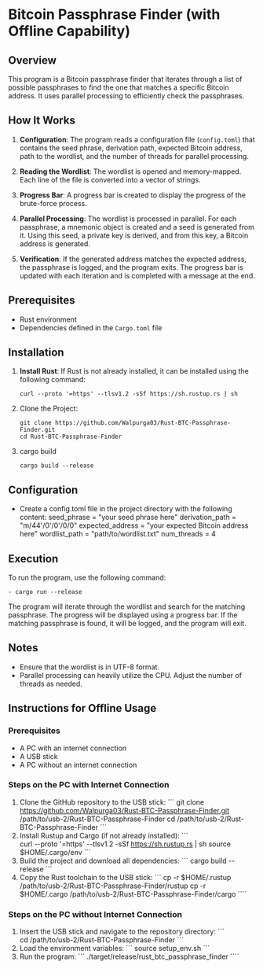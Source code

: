 # Bitcoin Passphrase Finder (with Offline Capability)

## Overview
This program is a Bitcoin passphrase finder that iterates through a list of possible passphrases to find the one that matches a specific Bitcoin address. It uses parallel processing to efficiently check the passphrases.

## How It Works
1. **Configuration**: The program reads a configuration file (`config.toml`) that contains the seed phrase, derivation path, expected Bitcoin address, path to the wordlist, and the number of threads for parallel processing.

2. **Reading the Wordlist**: The wordlist is opened and memory-mapped. Each line of the file is converted into a vector of strings.

3. **Progress Bar**: A progress bar is created to display the progress of the brute-force process.

4. **Parallel Processing**: The wordlist is processed in parallel. For each passphrase, a mnemonic object is created and a seed is generated from it. Using this seed, a private key is derived, and from this key, a Bitcoin address is generated.

5. **Verification**: If the generated address matches the expected address, the passphrase is logged, and the program exits. The progress bar is updated with each iteration and is completed with a message at the end.

## Prerequisites
- Rust environment
- Dependencies defined in the `Cargo.toml` file

## Installation
1. **Install Rust**: If Rust is not already installed, it can be installed using the following command:
   ```
   curl --proto '=https' --tlsv1.2 -sSf https://sh.rustup.rs | sh
   ```

2. Clone the Project:
   ```
   git clone https://github.com/Walpurga03/Rust-BTC-Passphrase-Finder.git
   cd Rust-BTC-Passphrase-Finder
   ```

3. cargo build
   ```
   cargo build --release
   ```
## Configuration
- Create a config.toml file in the project directory with the following content:
  seed_phrase = "your seed phrase here"
  derivation_path = "m/44'/0'/0'/0/0"
  expected_address = "your expected Bitcoin address here"
  wordlist_path = "path/to/wordlist.txt"
  num_threads = 4

## Execution
To run the program, use the following command:
```
- cargo run --release
```
The program will iterate through the wordlist and search for the matching passphrase. The progress will be displayed using a progress bar. If the matching passphrase is found, it will be logged, and the program will exit.

## Notes
- Ensure that the wordlist is in UTF-8 format.
- Parallel processing can heavily utilize the CPU. Adjust the number of threads as needed.

## Instructions for Offline Usage
### Prerequisites
- A PC with an internet connection
- A USB stick
- A PC without an internet connection

### Steps on the PC with Internet Connection
1. Clone the GitHub repository to the USB stick:
´´´
   git clone https://github.com/Walpurga03/Rust-BTC-Passphrase-Finder.git /path/to/usb-2/Rust-BTC-Passphrase-Finder
   cd /path/to/usb-2/Rust-BTC-Passphrase-Finder
´´´
2. Install Rustup and Cargo (if not already installed):
´´´   
   curl --proto '=https' --tlsv1.2 -sSf https://sh.rustup.rs | sh
   source $HOME/.cargo/env
´´´
3. Build the project and download all dependencies:
´´´
   cargo build --release
´´´
4. Copy the Rust toolchain to the USB stick:
´´´
   cp -r $HOME/.rustup /path/to/usb-2/Rust-BTC-Passphrase-Finder/rustup
   cp -r $HOME/.cargo /path/to/usb-2/Rust-BTC-Passphrase-Finder/cargo
´´´´
### Steps on the PC without Internet Connection
1. Insert the USB stick and navigate to the repository directory:
´´´   
   cd /path/to/usb-2/Rust-BTC-Passphrase-Finder
´´´
2. Load the environment variables:
´´´
   source setup_env.sh
´´´
3. Run the program:
´´´
   ./target/release/rust_btc_passphrase_finder
´´´´